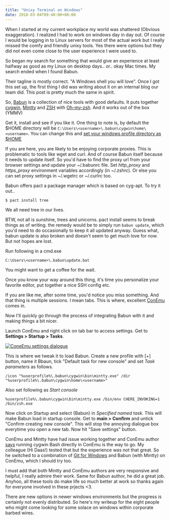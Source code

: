```yaml
---
title: "Unixy Terminal on Windows"
date: 2018-03-04T09:40:00+08:00
---
```


When I started at my current workplace my world was shattered (Obvious
exaggeration). I realized I had to work on windows day in day out. Of course
I would be logging in to Linux servers for most of the actual work but I really
missed the comfy and friendly unixy tools. Yes there were options but they did
not even come close to the user experience I were used to.

So began my search for something that would give an experience at least halfway
as good as my Linux on desktop days.. or.. okay Mac times. My search ended when
I found Babun.

Their tagline is mostly correct. "A Windows shell you will love". Once I got
this set up, the first thing I did was writing about it on an internal blog our
team did. This post is pretty much the same in spirit.

So, [Babun](http://babun.github.io/) is a collection of nice tools with good
defaults. It puts together [cygwin](https://www.cygwin.com/),
[Mintty](https://mintty.github.io/) and [ZSH](http://zsh.org) with
[Oh-my-zsh](http://ohmyz.sh/). And it works out of the box (YMMV)

Get it, install and see if you like it. One thing to note is, by default the
$HOME directory will be `C:\Users\<username>\.babun\cygwin\home\<username>`.
You can change this and [set your windows profile directory as
$HOME](http://babun.github.io/faq.html#_how_to_use_the_windows_user_profile_directory_as_my_home_directory_in_babun)

If you are here, you are likely to be enjoying corporate proxies. This is
problematic to tools like wget and curl. And of course Babun itself because it
needs to update itself. So you'd have to find the proxy url from your browser
settings and update your ~/.babunrc file. Set *http_proxy* and *https_proxy*
environment variables accordingly (in ~/.zshrc). Or else you can set proxy
settings in ~/.wgetrc or ~/.curlrc too.

Babun offers pact a package manager which is based on cyg-apt. To try it out..

```
$ pact install tree
```

We all need tree in our lives.

BTW, not all is sunshine, trees and unicorns. pact install seems to break
things as of writing.  the remedy would be to simply run `babun update`, which
you'd need to do occasionally to keep it all updated anyway.  Guess what,
babun update is also broken and doesn't seem to get much love for now. But not
hopes are lost.

Run following in a cmd.exe

`C:\Users\<username>\.babun\update.bat`

You might want to get a coffee for the wait.

Once you know your way around this thing, it's time you personalize your
favorite editor, put together a nice SSH config etc.

If you are like me, after some time, you'd notice you miss something. And that
thing is multiple sessions. I mean tabs. This is where, excellent
[ConEmu](https://conemu.github.io/) comes in. 

Now I'll quickly go through the process of integrating Babun with it and making things a bit nicer.

Launch ConEmu and right click on tab bar to access settings. Get to **Settings > Startup > Tasks**.

[![ConeEmu settings dialogue](/blog/images/babun/conemu-babun.jpeg)](/blog/images/babun/conemu-babun.jpeg)

This is where we tweak it to load Babun. Create a new profile with [+] button,
name it Bbaun, tick "Default task for new console" and set *Task parameters* as
follows.

`/icon "%userprofile%\.babun\cygwin\bin\mintty.exe" /dir "%userprofile%\.babun\cygwin\home\<username>"`

Also set following as *Start console*

`%userprofile%\.babun\cygwin\bin\mintty.exe /bin/env CHERE_INVOKING=1 /bin/zsh.exe`

Now click on Startup and select {Babun} in *Specified named task*. This will
make Babun load in startup console. Get to **main > Confirm** and untick
"Confirm creating new console". This will stop the annoying dialogue box
everytime you open a new tab. Now hit "Save settings" button.

ConEmu and Mintty have had issue working together and ConEmu author
[says](https://github.com/Maximus5/ConEmu/issues/1382#issuecomment-357245490)
running cygwin Bash directly in ConEmu is the way to go. My colleague (Hi Daas!) tested
that but the experience was not that great. So he switched to a combination of
[Git for Windows](https://gitforwindows.org/) and Babun (with Mintty) on
ConEmu, which I should try too.

I must add that both Mintty and ConEmu authors are very responsive and helpful,
I really admire their work. Same for Babun author, he did a great job. Anyhoo,
all these tools do make life so much better at work so thanks again for
everyone involved in these prjects <3.

There are new options in newer windows environments but the progress is
certainly not evenly distributed. So here's my writeup for the eight people who
might come looking for some solace on windows within corporate barbed wires.
